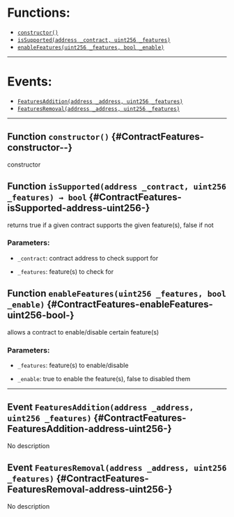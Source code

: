 

# Functions:
- [`constructor()`](#ContractFeatures-constructor--)
- [`isSupported(address _contract, uint256 _features)`](#ContractFeatures-isSupported-address-uint256-)
- [`enableFeatures(uint256 _features, bool _enable)`](#ContractFeatures-enableFeatures-uint256-bool-)

---

# Events:
- [`FeaturesAddition(address _address, uint256 _features)`](#ContractFeatures-FeaturesAddition-address-uint256-)
- [`FeaturesRemoval(address _address, uint256 _features)`](#ContractFeatures-FeaturesRemoval-address-uint256-)

---

## Function `constructor()` {#ContractFeatures-constructor--}
constructor
## Function `isSupported(address _contract, uint256 _features) → bool` {#ContractFeatures-isSupported-address-uint256-}
returns true if a given contract supports the given feature(s), false if not

### Parameters:
- `_contract`:    contract address to check support for

- `_features`:    feature(s) to check for

## Function `enableFeatures(uint256 _features, bool _enable)` {#ContractFeatures-enableFeatures-uint256-bool-}
allows a contract to enable/disable certain feature(s)

### Parameters:
- `_features`:    feature(s) to enable/disable

- `_enable`:      true to enable the feature(s), false to disabled them

---

## Event `FeaturesAddition(address _address, uint256 _features)` {#ContractFeatures-FeaturesAddition-address-uint256-}
No description
## Event `FeaturesRemoval(address _address, uint256 _features)` {#ContractFeatures-FeaturesRemoval-address-uint256-}
No description
